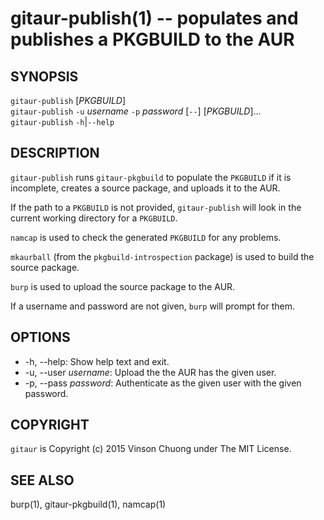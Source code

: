 # gitaur-publish(1) -- populates and publishes a PKGBUILD to the AUR

## SYNOPSIS
`gitaur-publish` [_PKGBUILD_]<br>
`gitaur-publish` `-u` _username_ `-p` _password_ [`--`] [_PKGBUILD_]...<br>
`gitaur-publish` `-h`|`--help`<br>

## DESCRIPTION
`gitaur-publish` runs `gitaur-pkgbuild` to populate the `PKGBUILD` if it is
incomplete, creates a source package, and uploads it to the AUR.

If the path to a `PKGBUILD` is not provided, `gitaur-publish` will look in the
current working directory for a `PKGBUILD`.

`namcap` is used to check the generated `PKGBUILD` for any problems.

`mkaurball` (from the `pkgbuild-introspection` package) is used to build the
source package.

`burp` is used to upload the source package to the AUR.

If a username and password are not given, `burp` will prompt for them.

## OPTIONS
* -h, --help:
  Show help text and exit.
* -u, --user _username_:
  Upload the the AUR has the given user.
* -p, --pass _password_:
  Authenticate as the given user with the given password.

## COPYRIGHT
`gitaur` is Copyright (c) 2015 Vinson Chuong under The MIT License.

## SEE ALSO
burp(1), gitaur-pkgbuild(1), namcap(1)
